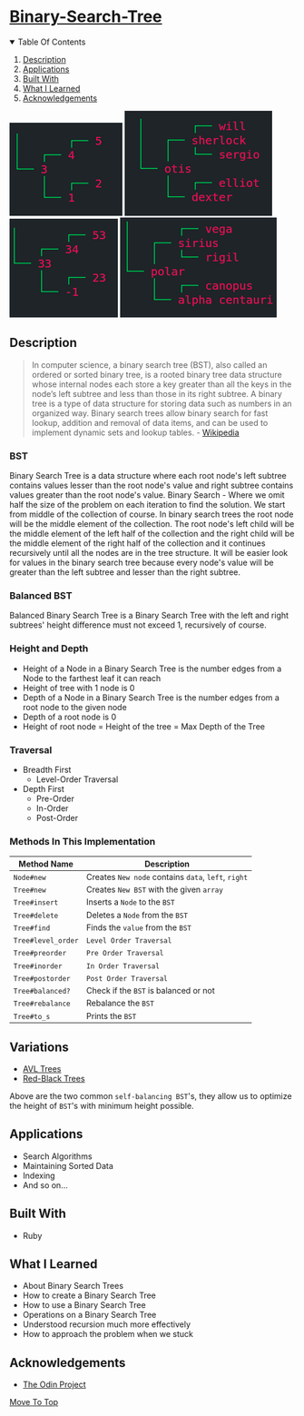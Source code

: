
# [Binary-Search-Tree](https://www.theodinproject.com/paths/full-stack-ruby-on-rails/courses/ruby-programming/lessons/binary-search-trees)

<details open="open">
  <summary>Table Of Contents</summary>
  <ol>
    <li>
      <a href="#description">Description</a>
    </li>
    <li>
      <a href="#applications">Applications</a>
    </li>
    <li>
      <a href="#built-with">Built With</a>
    </li>
     <li>
      <a href="#what-i-learned">What I Learned</a>
    </li>
     <li>
      <a href="#acknowledgements">Acknowledgements</a>
    </li>
  </ol>
</details>

![Demo](./assets/demo.png)
![Demo](./assets/demo1.png)
![Demo](./assets/demo2.png)
![Demo](./assets/demo3.png)

## Description
>In computer science, a binary search tree (BST), also called an ordered or sorted binary tree, is a rooted binary tree data structure whose internal nodes each store a key greater than all the keys in the node’s left subtree and less than those in its right subtree. A binary tree is a type of data structure for storing data such as numbers in an organized way. Binary search trees allow binary search for fast lookup, addition and removal of data items, and can be used to implement dynamic sets and lookup tables. - [Wikipedia](https://en.wikipedia.org/wiki/Binary_search_tree)

### BST
Binary Search Tree is a data structure where each root node's left subtree contains values lesser than the root node's value and right subtree contains values greater than the root node's value. Binary Search - Where we omit half the size of the problem on each iteration to find the solution. We start from middle of the collection of course. In binary search trees the root node will be the middle element of the collection. The root node's left child will be the middle element of the left half of the collection and the right child will be the middle element of the right half of the collection and it continues recursively until all the nodes are in the tree structure. It will be easier look for values in the binary search tree because every node's value will be greater than the left subtree and lesser than the right subtree.

### Balanced BST
Balanced Binary Search Tree is a Binary Search Tree with the left and right subtrees' height difference must not exceed 1, recursively of course.

### Height and Depth
* Height of a Node in a Binary Search Tree is the number edges from a Node to the farthest leaf it can reach
* Height of tree with 1 node is 0
* Depth of a Node in a Binary Search Tree is the number edges from a root node to the given node
* Depth of a root node is 0
* Height of root node = Height of the tree = Max Depth of the Tree

### Traversal
* Breadth First
  * Level-Order Traversal
* Depth First
  * Pre-Order
  * In-Order
  * Post-Order

### Methods In This Implementation

Method Name  | Description
------------ | -------------
`Node#new` | Creates `New node` contains `data`, `left`, `right`
`Tree#new` | Creates `New BST` with the given `array`
`Tree#insert` | Inserts a `Node` to the `BST`
`Tree#delete` | Deletes a `Node` from the `BST`
`Tree#find` | Finds the `value` from the `BST`
`Tree#level_order` | `Level Order Traversal`
`Tree#preorder` | `Pre Order Traversal`
`Tree#inorder` | `In Order Traversal`
`Tree#postorder` | `Post Order Traversal`
`Tree#balanced?` | Check if the `BST` is balanced or not
`Tree#rebalance` | Rebalance the `BST`
`Tree#to_s` | Prints the `BST`

## Variations
* [AVL Trees](https://en.wikipedia.org/wiki/AVL_tree)
* [Red-Black Trees](https://en.wikipedia.org/wiki/Red%E2%80%93black_tree)

Above are the two common `self-balancing BST`'s, they allow us to optimize the height of `BST`'s with minimum height possible.

## Applications
* Search Algorithms
* Maintaining Sorted Data
* Indexing
* And so on...
  
## Built With
* Ruby

## What I Learned
* About Binary Search Trees
* How to create a Binary Search Tree
* How to use a Binary Search Tree
* Operations on a Binary Search Tree
* Understood recursion much more effectively
* How to approach the problem when we stuck
  
## Acknowledgements
* [The Odin Project](https://theodinproject.com)

[Move To Top](#binary-search-tree)


